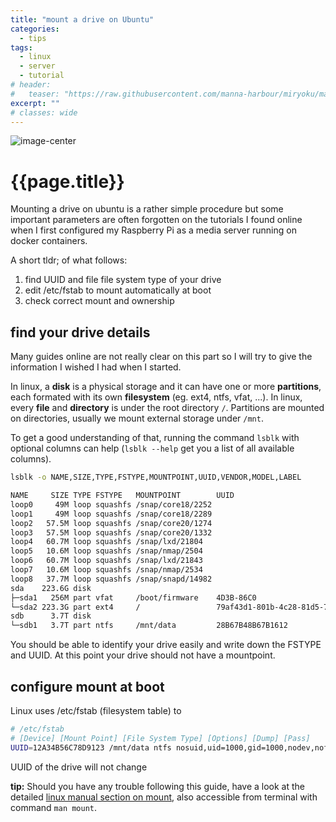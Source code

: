 ```yaml
---
title: "mount a drive on Ubuntu"
categories:
  - tips
tags:
  - linux
  - server
  - tutorial
# header:
#   teaser: "https://raw.githubusercontent.com/manna-harbour/miryoku/master/data/cover/miryoku-kle-cover.png"
excerpt: ""
# classes: wide
---
```


![image-center](/{{page.header.teaser}})

# {{page.title}}

Mounting a drive on ubuntu is a rather simple procedure but some important parameters are often forgotten on the tutorials I found online when I first configured my Raspberry Pi as a media server running on docker containers.

A short tldr; of what follows:
1. find UUID and file file system type of your drive
2. edit /etc/fstab to mount automatically at boot
3. check correct mount and ownership

## find your drive details

Many guides online are not really clear on this part so I will try to give the information I wished I had when I started.

<div class="notice--info">

In linux, a **disk** is a physical storage and it can have one or more **partitions**, each formated with its own **filesystem** (eg. ext4, ntfs, vfat, ...). In linux, every **file** and **directory** is under the root directory `/`. Partitions are mounted on directories, usually we mount external storage under `/mnt`.

</div>

To get a good understanding of that, running the command `lsblk` with optional columns can help (`lsblk --help` get you a list of all available columns).

```sh command codeCopyEnabled
lsblk -o NAME,SIZE,TYPE,FSTYPE,MOUNTPOINT,UUID,VENDOR,MODEL,LABEL
```
<div>
</div>



```sh result
NAME     SIZE TYPE FSTYPE   MOUNTPOINT        UUID                                 VENDOR   MODEL                LABEL
loop0     49M loop squashfs /snap/core18/2252
loop1     49M loop squashfs /snap/core18/2289
loop2   57.5M loop squashfs /snap/core20/1274
loop3   57.5M loop squashfs /snap/core20/1332
loop4   60.7M loop squashfs /snap/lxd/21804
loop5   10.6M loop squashfs /snap/nmap/2504
loop6   60.7M loop squashfs /snap/lxd/21843
loop7   10.6M loop squashfs /snap/nmap/2534
loop8   37.7M loop squashfs /snap/snapd/14982
sda    223.6G disk                                                                 SABRENT  SSHD
├─sda1   256M part vfat     /boot/firmware    4D3B-86C0                                                          system-boot
└─sda2 223.3G part ext4     /                 79af43d1-801b-4c28-81d5-724c930bcc83                               writable
sdb      3.7T disk                                                                 StoreJet WDC_WD40NPZZ-00PDPT0
└─sdb1   3.7T part ntfs     /mnt/data         28B67B48B67B1612                                                   Transcend_4TB
```
You should be able to identify your drive easily and write down the FSTYPE and UUID. At this point your drive should not have a mountpoint.

## configure mount at boot

Linux uses /etc/fstab (filesystem table) to 


```sh codeCopyEnabled
# /etc/fstab
# [Device] [Mount Point] [File System Type] [Options] [Dump] [Pass]
UUID=12A34B56C78D9123 /mnt/data ntfs nosuid,uid=1000,gid=1000,nodev,nofail 0 0
```



UUID of the drive will not change




<div class="notice--info">

**tip:** Should you have any trouble following this guide, have a look at the detailed [linux manual section on mount](https://man7.org/linux/man-pages/man8/mount.8.html), also accessible from terminal with command `man mount`.

</div>
